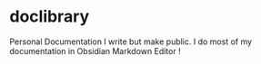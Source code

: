 # doclibrary
Personal Documentation I write but make public. I do most of my documentation in Obsidian Markdown Editor !
